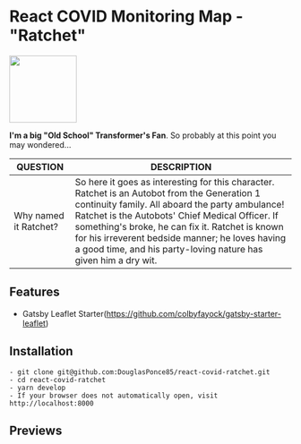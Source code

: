 # React COVID Monitoring Map - "Ratchet"

<img src="https://tfwiki.net/mediawiki/images2/thumb/7/7e/Ratchetg1.jpg/300px-Ratchetg1.jpg" width="120">

**I'm a big "Old School" Transformer's Fan**. So probably at this point you may wondered...

| QUESTION | DESCRIPTION |
| ------ | ----------- |
| Why named it Ratchet?   | So here it goes as interesting for this character. Ratchet is an Autobot from the Generation 1 continuity family. All aboard the party ambulance! Ratchet is the Autobots' Chief Medical Officer. If something's broke, he can fix it. Ratchet is known for his irreverent bedside manner; he loves having a good time, and his party-loving nature has given him a dry wit. |

## Features
- Gatsby Leaflet Starter(https://github.com/colbyfayock/gatsby-starter-leaflet)
  
## Installation
```
- git clone git@github.com:DouglasPonce85/react-covid-ratchet.git
- cd react-covid-ratchet
- yarn develop
- If your browser does not automatically open, visit http://localhost:8000
```

## Previews
